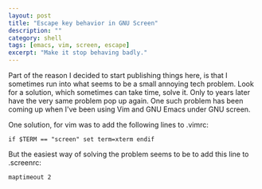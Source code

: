 ```yaml
---
layout: post
title: "Escape key behavior in GNU Screen"
description: ""
category: shell
tags: [emacs, vim, screen, escape]
excerpt: "Make it stop behaving badly."
---
```

Part of the reason I decided to start publishing things here, is that I sometimes run into what seems to be a small annoying tech problem. Look for a solution, which sometimes can take time, solve it. Only to years later have the very same problem pop up again. One such problem has been coming up when I've been using Vim and GNU Emacs under GNU screen. 

One solution, for vim was to add the following lines to .vimrc:

`if $TERM == "screen"
    set term=xterm
endif`

But the easiest way of solving the problem seems to be to add this line to .screenrc:

`maptimeout 2`


